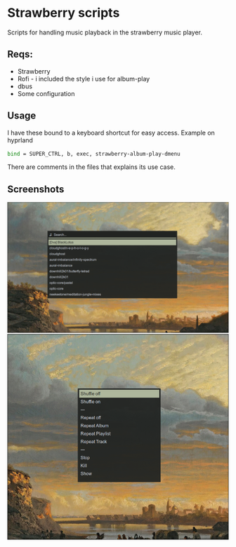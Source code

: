 # Strawberry scripts
Scripts for handling music playback in the strawberry music player.

## Reqs:
* Strawberry
* Rofi - i included the style i use for album-play
* dbus
* Some configuration

## Usage

I have these bound to a keyboard shortcut for easy access. Example on hyprland
```bash
bind = SUPER_CTRL, b, exec, strawberry-album-play-dmenu
```

There are comments in the files that explains its use case.

## Screenshots

![album-play](/images/album-play.png)
![drun-shuffle](/images/drun-shuffle.png) 
